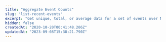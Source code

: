 ```yaml
---
title: "Aggregate Event Counts"
slug: "list-recent-events"
excerpt: "Get unique, total, or average data for a set of events over N days, weeks, or months."
hidden: false
createdAt: "2020-10-20T00:41:48.206Z"
updatedAt: "2023-09-08T15:38:21.790Z"
---
```


